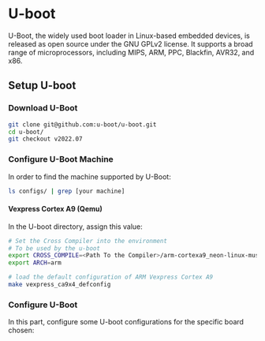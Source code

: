 # U-boot

U-Boot, the widely used boot loader in Linux-based embedded devices, is released as open source under the GNU GPLv2 license. It supports a broad range of microprocessors, including MIPS, ARM, PPC, Blackfin, AVR32, and x86.

## Setup U-boot

### Download U-Boot

```bash
git clone git@github.com:u-boot/u-boot.git
cd u-boot/
git checkout v2022.07
```

### Configure U-Boot Machine

In order to find the machine supported by U-Boot:

```bash
ls configs/ | grep [your machine] 
```

#### Vexpress Cortex A9 (Qemu)

In the U-boot directory, assign this value:

```bash
# Set the Cross Compiler into the environment
# To be used by the u-boot
export CROSS_COMPILE=<Path To the Compiler>/arm-cortexa9_neon-linux-musleabihf-
export ARCH=arm

# load the default configuration of ARM Vexpress Cortex A9
make vexpress_ca9x4_defconfig
```



### Configure U-Boot 

In this part, configure some U-boot configurations for the specific board chosen:

```bash
make menuconfig
```

**The customer requirement are like following**:

- [ ] Support **editenv**.
- [ ] Support **bootd**.
- [ ] Store the environment variable inside file call **uboot.env**.
- [ ] Unset support of **Flash**
- [ ] Support **FAT file system**
  - [ ] Configure the FAT interface to **mmc**
  - [ ] Configure the partition where the fat is store to **0:1**

## SD Card

In this section it's required to have SD card with first partition to be FAT as pre configured in **U-boot Menuconfig**.

### Qemu

In order to Emulate SD card to attached to Qemu following steps will be followed:

```bash
# Change directory to the directory before U-Boot
cd ..

# Create a file with 1 GB filled with zeros
dd if=/dev/zero of=sd.img bs=1M count=1024
```


### Configure the Partition Table for the SD card

```bash
# for the VIRTUAL SD card
cfdisk sd.img
```

| Partition Size | Partition Format | Bootable  |
| :------------: | :--------------: | :-------: |
|    `200 MB`    |     `FAT 16`     | ***Yes*** |
|    `800 MB`    |     `Linux`      | ***No***  |

**write** to apply changes

### Loop Driver

To emulate the sd.img file as a sd card we need to attach it to **loop driver** to be as a **block storage**

```bash
# attach the sd.img to be treated as block storage
sudo losetup -f --show --partscan sd.img

# Running the upper command will show you
# Which loop device the sd.img is connected
# take it and assign it like down bellow command

# Assign the Block device as global variable to be treated as MACRO
export DISK=/dev/loop<x>
```

### Format Partition Table

As pre-configured from **cfdisk** command, first partition is **FAT**:

```bash
# Formating the first partition as FAT
sudo mkfs.vfat -F 16 -n boot ${DISK}p1
```

 As pre-configured from **cfdisk** Command second partition is **Linux**:

```bash
# format the created partition by ext4
sudo mkfs.ext4 -L rootfs ${DISK}p2
```

## Test U-Boot

Check that **U-Boot** and the **SD card** are working.

### Vexpress-a9 (QEMU)

Start Qemu with the **Emulated** SD card:

```bash
qemu-system-arm -M vexpress-a9 -m 128M -nographic \
-kernel u-boot/u-boot \
-sd sd.img
```

## Initialize TFTP protocol

### Ubuntu

```bash
#Switch to root
sudo su
#Make sure you are connected to internet
ping google.com
#Download tftp protocol
sudo apt-get install tftpd-hpa
#Check the tftp ip address
ip addr `will be needed`
#Change the configuration of tftp
nano /etc/default/tftpd-hpa
	#write inside the file
    tftf_option = “--secure –-create”
#Restart the protocal
Systemctl restart tftpd-hpa
#Make sure the tftp protocol is running
Systemctl status tftpd-hpa
#Change the file owner
cd /srv
chown tftp:tftp tftp 
#Move your image or file to the server
cp [File name] /srv/tftp
```

### Create Virtual Ethernet For QEMU


Create a script `qemu-ifup` :

```bash
#!/bin/sh
ip a add 192.168.1.100/24 dev $1
ip link set $1 up
```

#### Start Qemu

In order to start Qemu with the new virtual ethernet:

```bash
sudo qemu-system-arm -M vexpress-a9 -m 128M -nographic \
-kernel u-boot/u-boot \
-sd sd.img \
-net tap,script=./qemu-ifup -net nic
```

## Setup U-Boot IP address

```bash
#Apply ip address for embedded device
setenv ipaddr [chose]
#Set the server ip address that we get from previous slide
setenv serverip [host ip address]

#### WARNING ####
#the ip address should has the same net mask

```

## Load File to RAM

First we need to know the ram address by running the following command:

```bash
# this commend will show all the board information and it start ram address
bdinfo
```

### Load from FAT

```bash
# addressRam is a variable knowen from bdinfo commend
fatload mmc 0:1 [addressRam] [fileName]
```

### Load from TFTP

```bash
# addressRam is a variable knowen from bdinfo commend
tftp [addressRam] [fileName]
```

